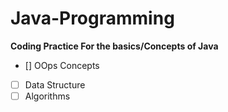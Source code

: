 # Java-Programming
**Coding Practice For the basics/Concepts  of Java**
- [] OOps Concepts
- [ ] Data Structure
- [ ] Algorithms
